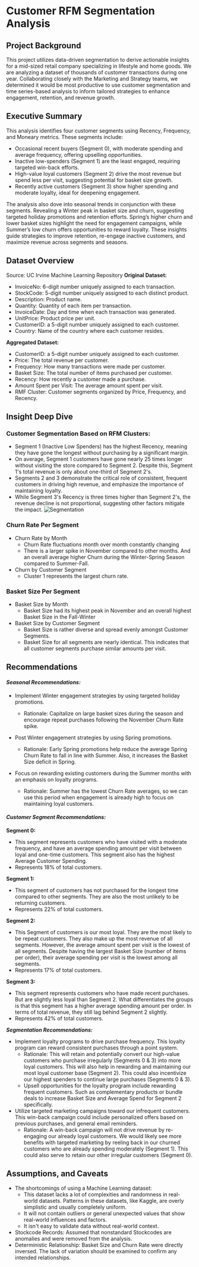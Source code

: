 # **Customer RFM Segmentation Analysis**
## **Project Background**
This project utilizes data-driven segmentation to derive actionable insights for a mid-sized retail company specializing in lifestyle and home goods. We are analyzing a dataset of thousands of customer transactions during one year. Collaborating closely with the Marketing and Strategy teams, we determined it would be most productive to use customer segmentation and time series-based analysis to inform tailored strategies to enhance engagement, retention, and revenue growth.
## **Executive Summary**
This analysis identifies four customer segments using Recency, Frequency, and Moneary metrics. These segments include:
* Occasional recent buyers (Segment 0), with moderate spending and average frequency, offering upselling opportunities. 
* Inactive low-spenders (Segment 1) are the least engaged, requiring targeted win-back efforts. 
* High-value loyal customers (Segment 2) drive the most revenue but spend less per visit, suggesting potential for basket size growth.
* Recently active customers (Segment 3) show higher spending and moderate loyalty, ideal for deepening engagement.

The analysis also dove into seasonal trends in conjunction with these segments. Revealing a Winter peak in basket size and churn, suggesting targeted holiday promotions and retention efforts. Spring’s higher churn and lower basket sizes highlight the need for engagement campaigns, while Summer’s low churn offers opportunities to reward loyalty. 
These insights guide strategies to improve retention, re-engage inactive customers, and maximize revenue across segments and seasons.

## **Dataset Overview**
Source: UC Irvine Machine Learning Repository
**Original Dataset:**
* InvoiceNo: 6-digit number uniquely assigned to each transaction.
* StockCode: 5-digit number uniquely assigned to each distinct product.
* Description: Product name.
* Quantity: Quantity of each item per transaction.
* InvoiceDate: Day and time when each transaction was generated.
* UnitPrice: Product price per unit.
* CustomerID: a 5-digit number uniquely assigned to each customer.
* Country: Name of the country where each customer resides.

**Aggregated Dataset:**
* CustomerID: a 5-digit number uniquely assigned to each customer.
* Price: The total revenue per customer.
* Frequency: How many transactions were made per customer.
* Basket Size: The total number of items purchased per customer.
* Recency: How recently a customer made a purchase.
* Amount Spent per Visit: The average amount spent per visit.
* RMF Cluster: Customer segments organized by Price, Frequency, and Recency.

## **Insight Deep Dive**
### Customer Segmentation Based on RFM Clusters:
* Segment 1 (Inactive Low Spenders) has the highest Recency, meaning they have gone the longest without purchasing by a significant margin.
* On average, Segment 1 customers have gone nearly 25 times longer without visiting the store compared to Segment 2. Despite this, Segment 1's total revenue is only about one-third of Segment 2's.
* Segments 2 and 3 demonstrate the critical role of consistent, frequent customers in driving high revenue, and emphasize the importance of maintaining loyalty.
* While Segment 3's Recency is three times higher than Segment 2's, the revenue decline is not proportional, suggesting other factors mitigate the impact.
![Segmentation]()

### Churn Rate Per Segment
* Churn Rate by Month
  * Churn Rate fluctuations month over month constantly changing
  * There is a larger spike in November compared to other months. And an overall average higher Churn during the Winter-Spring Season compared to Summer-Fall.
* Churn by Customer Segment
  * Cluster 1 represents the largest churn rate.

### Basket Size Per Segment
* Basket Size by Month
  * Basket Size had its highest peak in November and an overall highest Basket Size in the Fall-Winter
* Basket Size by Customer Segment
  * Basket Size is rather diverse and spread evenly amongst Customer Segments.
  * Basket Size for all segments are nearly identical. This indicates that all customer segments purchase similar amounts per visit.


## **Recommendations**
#### _Seasonal Recommendations:_
* Implement Winter engagement strategies by using targeted holiday promotions.
  * Rationale: Capitalize on large basket sizes during the season and encourage repeat purchases following the November Churn Rate spike.

* Post Winter engagement strategies by using Spring promotions.
  * Rationale: Early Spring promotions help reduce the average Spring Churn Rate to fall in line with Summer. Also, it increases the Basket Size deficit in Spring.

* Focus on rewarding existing customers during the Summer months with an emphasis on loyalty programs.
  * Rationale: Summer has the lowest Churn Rate averages, so we can use this period when engagement is already high to focus on maintaining loyal customers.

#### _Customer Segment Recommendations:_
**Segment 0:**
* This segment represents customers who have visited with a moderate frequency, and have an average spending amount per visit between loyal and one-time customers. This segment also has the highest Average Customer Spending.
* Represents 18% of total customers.

**Segment 1:**
* This segment of customers has not purchased for the longest time compared to other segments. They are also the most unlikely to be returning customers.
* Represents 22% of total customers.

**Segment 2:**
* This Segment of customers is our most loyal. They are the most likely to be repeat customers. They also make up the most revenue of all segments. However, the average amount spent per visit is the lowest of all segments. Despite having the largest Basket Size (number of items per order), their average spending per visit is the lowest among all segments.
* Represents 17% of total customers.

**Segment 3:**
* This segment represents customers who have made recent purchases. But are slightly less loyal than Segment 2. What differentiates the groups is that this segment has a higher average spending amount per order. In terms of total revenue, they still lag behind Segment 2 slightly.
* Represents 42% of total customers.

***Segmentation Recommendations:***
* Implement loyalty programs to drive purchase frequency. This loyalty program can reward consistent purchases through a point system.
  * Rationale: This will retain and potentially convert our high-value customers who purchase irregularly (Segments 0 & 3) into more loyal customers. This will also help in rewarding and maintaining our most loyal customer base (Segment 2). This could also incentivize our highest spenders to continue large purchases (Segments 0 & 3).
  * Upsell opportunities for the loyalty program include rewarding frequent customers. Such as complementary products or bundle deals to increase Basket Size and Average Spend for Segment 2 specifically.
* Utilize targeted marketing campaigns toward our infrequent customers. This win-back campaign could include personalized offers based on previous purchases, and general email reminders.
  * Rationale: A win-back campaign will not drive revenue by re-engaging our already loyal customers. We would likely see more benefits with targeted marketing by reeling back in our churned customers who are already spending moderately (Segment 1). This could also serve to retain our other irregular customers (Segment 0).


## **Assumptions, and Caveats**
* The shortcomings of using a Machine Learning dataset:
  * This dataset lacks a lot of complexities and randomness in real-world datasets. Patterns in these datasets, like Kaggle, are overly simplistic and usually completely uniform.
  * It will not contain outliers or general unexpected values that show real-world influences and factors.
  * It isn't easy to validate data without real-world context.
* Stockcode Records: Assumed that nonstandard Stockcodes are anomalies and were removed from the analysis.
* Deterministic Relationship: Basket Size and Churn Rate were directly inversed. The lack of variation should be examined to confirm any intended relationships.
